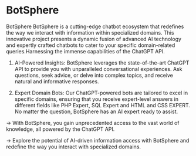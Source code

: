 # BotSphere

BotSphere
BotSphere is a cutting-edge chatbot ecosystem that redefines the way we interact with information within specialized domains. 
This innovative project presents a dynamic fusion of advanced AI technology and expertly crafted chatbots to cater to your 
specific domain-related queries.Harnessing the immense capabilities of the ChatGPT API.

1. AI-Powered Insights: BotSphere leverages the state-of-the-art ChatGPT API to provide you with unparalleled conversational experiences. 
   Ask questions, seek advice, or delve into complex topics, and receive natural and informative responses.

2. Expert Domain Bots: Our ChatGPT-powered bots are tailored to excel in specific domains, ensuring that you receive expert-level answers 
   in different fields like PHP Expert, SQL Expert and HTML and CSS EXPERT. No matter the question, BotSphere has an AI expert ready to assist.

-> With BotSphere, you gain unprecedented access to the vast world of knowledge, all powered by the ChatGPT API. 

-> Explore the potential of AI-driven information access with BotSphere and redefine the way you interact with specialized domains.
